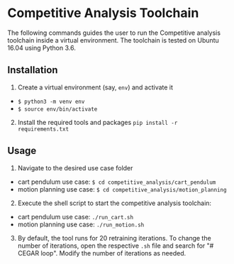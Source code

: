 # Competitive Analysis Toolchain
The following commands guides the user to run the Competitive analysis toolchain inside a virtual environment.
The toolchain is tested on Ubuntu 16.04 using Python 3.6.

## Installation
1. Create a virtual environment (say, `env`) and activate it
- `$ python3 -m venv env`
- `$ source env/bin/activate`

2. Install the required tools and packages
`pip install -r requirements.txt`

## Usage

1. Navigate to the desired use case folder
-  cart pendulum use case: `$ cd competitive_analysis/cart_pendulum`
-  motion planning use case: `$ cd competitive_analysis/motion_planning`

2. Execute the shell script to start the competitive analysis toolchain:
-  cart pendulum use case: `./run_cart.sh`
-  motion planning use case: `./run_motion.sh`

3. By default, the tool runs for 20 retraining iterations. To change the number of iterations, open the respective `.sh` file and search for "# CEGAR loop". Modify the number of iterations as needed.

